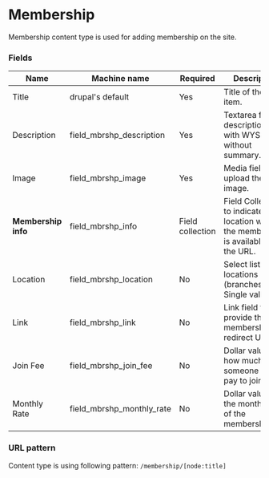 # Membership
Membership content type is used for adding membership on the site.

### Fields
| Name  | Machine name | Required | Description |
| ------------- | ------------- | ------------- | ------------- |
| Title  | drupal's default  | Yes | Title of the blog item. |
| Description | field\_mbrshp_description | Yes | Textarea for the description/body with WYSIWYG, without summary. |
| Image | field\_mbrshp_image | Yes | Media field to upload the image. |
| **Membership info**  | field\_mbrshp_info | Field collection | Field Collection to indicate the location where the membership is available and the URL.|
| Location | field\_mbrshp_location | No | Select list with locations (branches). Single value. |
| Link | field\_mbrshp_link | No | Link field to provide the membership redirect URL. |
| Join Fee | field\_mbrshp\_join_fee | No | Dollar value for how much someone has to pay to join. |
| Monthly Rate | field\_mbrshp\_monthly_rate | No | Dollar value for the monthly fee of the membership. |

### URL pattern

Content type is using following pattern:
`/membership/[node:title]`
